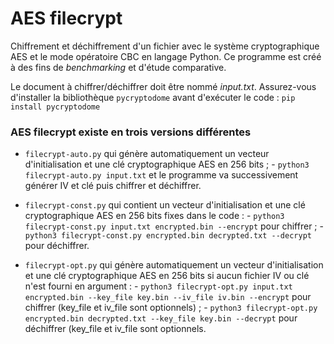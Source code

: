 # AES filecrypt

Chiffrement et déchiffrement d'un fichier avec le système cryptographique AES et le mode opératoire CBC en langage Python.
Ce programme est créé à des fins de *benchmarking* et d'étude comparative.

Le document à chiffrer/déchiffrer doit être nommé *input.txt*.
Assurez-vous d'installer la bibliothèque ```pycryptodome``` avant d'exécuter le code : ```pip install pycryptodome```

### AES filecrypt existe en trois versions différentes

  - ```filecrypt-auto.py``` qui génère automatiquement un vecteur d'initialisation et une clé cryptographique AES en 256 bits ;
        - ```python3 filecrypt-auto.py input.txt``` et le programme va successivement générer IV et clé puis chiffrer et déchiffrer.
    
  - ```filecrypt-const.py``` qui contient un vecteur d'initialisation et une clé cryptographique AES en 256 bits fixes dans le code :
        - ```python3 filecrypt-const.py input.txt encrypted.bin --encrypt``` pour chiffrer ;
        - ```python3 filecrypt-const.py encrypted.bin decrypted.txt --decrypt``` pour déchiffrer.

  - ```filecrypt-opt.py``` qui génère automatiquement un vecteur d'initialisation et une clé cryptographique AES en 256 bits si aucun fichier IV ou clé n'est fourni en argument :
        - ```python3 filecrypt-opt.py input.txt encrypted.bin --key_file key.bin --iv_file iv.bin --encrypt``` pour chiffrer (key_file et iv_file sont optionnels) ;
        - ```python3 filecrypt-opt.py encrypted.bin decrypted.txt --key_file key.bin --decrypt``` pour déchiffrer (key_file et iv_file sont optionnels.
